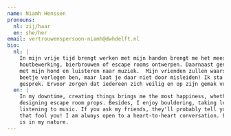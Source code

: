 ```yaml
---
name: Niamh Henssen
pronouns:
  nl: zij/haar
  en: she/her
email: vertrouwenspersoon-niamh@dwhdelft.nl
bio:
  nl: |
    In mijn vrije tijd brengt werken met mijn handen brengt me het meeste plezier, of het nu gaat om
    houtbewerking, bierbrouwen of escape rooms ontwerpen. Daarnaast geniet ik van boulderen, wandelen
    met mijn hond en luisteren naar muziek.  Mijn vrienden zullen waarschijnlijk zeggen dat ik een
    beetje verlegen ben, maar laat je daar niet door misleiden! Ik sta altijd open voor een goed
    gesprek. Ervoor zorgen dat iedereen zich veilig en op zijn gemak voelt, zit in mijn aard.
  en: |
    In my downtime, creating things brings me the most happiness, whether it's through woodworking, beer brewing or
    designing escape room props. Besides, I enjoy bouldering, taking leisurely strolls with my dog, and
    listening to music. If you ask my friends, they'll probably tell you I'm a bit on the shy side, but don't let
    that fool you! I am always open to a heart-to-heart conversation. Ensuring everyone feels safe and comfortable
    is in my nature.
---
```

